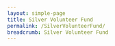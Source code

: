 ```yaml
---
layout: simple-page
title: Silver Volunteer Fund
permalink: /SilverVolunteerFund/
breadcrumb: Silver Volunteer Fund
---
```

